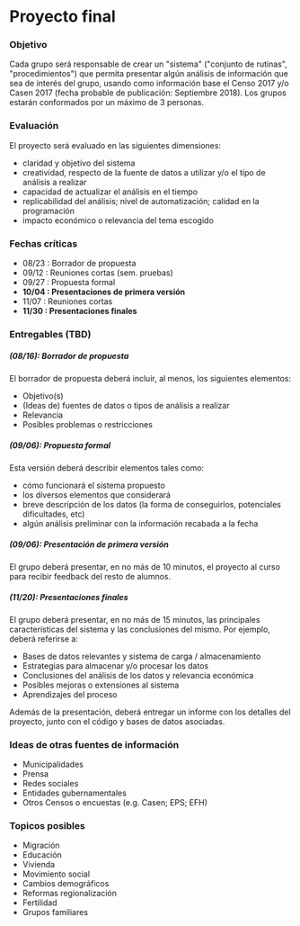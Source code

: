 # Proyecto final

### Objetivo

Cada grupo será responsable de crear un "sistema" ("conjunto de rutinas", "procedimientos") que permita presentar algún análisis de información que sea de interés del grupo, usando como información base el Censo 2017 y/o Casen 2017 (fecha probable de publicación: Septiembre 2018). Los grupos estarán conformados por un máximo de 3 personas. 

### Evaluación

El proyecto será evaluado en las siguientes dimensiones:
- claridad y objetivo del sistema
- creatividad, respecto de la fuente de datos a utilizar y/o el tipo de análisis a realizar
- capacidad de actualizar el análisis en el tiempo
- replicabilidad del análisis; nivel de automatización; calidad en la programación
- impacto económico o relevancia del tema escogido

### Fechas críticas

- 08/23 : Borrador de propuesta
- 09/12 : Reuniones cortas (sem. pruebas)
- 09/27 : Propuesta formal
- **10/04 : Presentaciones de primera versión**
- 11/07 : Reuniones cortas
- **11/30 : Presentaciones finales**

### Entregables (TBD)

##### (08/16): Borrador de propuesta

El borrador de propuesta deberá incluir, al menos, los siguientes elementos:

- Objetivo(s)
- (Ideas de) fuentes de datos o tipos de análisis a realizar
- Relevancia
- Posibles problemas o restricciones

##### (09/06): Propuesta formal

Esta versión deberá describir elementos tales como:

- cómo funcionará el sistema propuesto
- los diversos elementos que considerará
- breve descripción de los datos (la forma de conseguirlos, potenciales dificultades, etc)
- algún análisis preliminar con la información recabada a la fecha

##### (09/06): Presentación de primera versión

El grupo deberá presentar, en no más de 10 minutos, el proyecto al curso para recibir feedback del resto de alumnos.

##### (11/20): Presentaciones finales

El grupo deberá presentar, en no más de 15 minutos, las principales características del sistema y las conclusiones del mismo. Por ejemplo, deberá referirse a:
- Bases de datos relevantes y sistema de carga / almacenamiento
- Estrategias para almacenar y/o procesar los datos
- Conclusiones del análisis de los datos y relevancia económica
- Posibles mejoras o extensiones al sistema
- Aprendizajes del proceso

Además de la presentación, deberá entregar un informe con los detalles del proyecto, junto con el código y bases de datos asociadas.

### Ideas de otras fuentes de información

- Municipalidades
- Prensa
- Redes sociales
- Entidades gubernamentales
- Otros Censos o encuestas (e.g. Casen; EPS; EFH)

### Topicos posibles

- Migración
- Educación
- Vivienda
- Movimiento social
- Cambios demográficos
- Reformas regionalización
- Fertilidad
- Grupos familiares